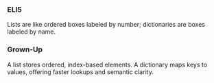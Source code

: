 ### ELI5
Lists are like ordered boxes labeled by number; dictionaries are boxes labeled by name.

### Grown-Up
A list stores ordered, index-based elements. A dictionary maps keys to values, offering faster lookups and semantic clarity.
